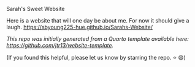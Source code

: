 Sarah's Sweet Website 

Here is a website that will one day be about me. For now it should give a laugh.
https://sbyoung225-hue.github.io/Sarahs-Website/


*This repo was initially generated from a Quarto template available here: https://github.com/jtr13/website-template.*

(If you found this helpful, please let us know by starring the repo. ⭐ 😄)

